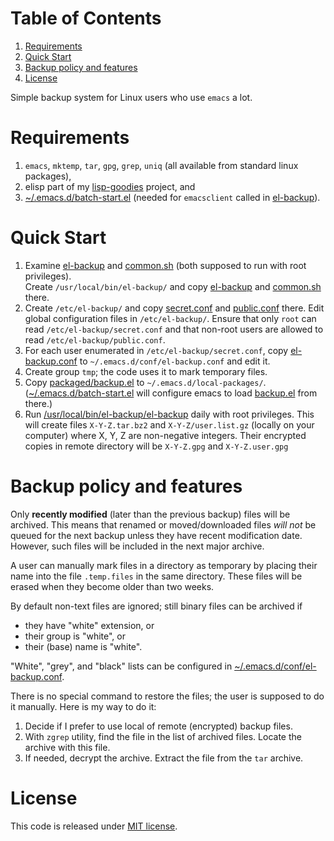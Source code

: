 
# Table of Contents

1.  [Requirements](#org13dc142)
2.  [Quick Start](#orgf1e7875)
3.  [Backup policy and features](#org21e60d0)
4.  [License](#orgbcd26c2)

Simple backup system for Linux users who use `emacs` a lot.


<a id="org13dc142"></a>

# Requirements

1.  `emacs`, `mktemp`, `tar`, `gpg`, `grep`, `uniq` (all available from standard linux packages),
2.  elisp part of my [lisp-goodies](https://github.com/chalaev/lisp-goodies) project, and
3.  [~/.emacs.d/batch-start.el](https://github.com/chalaev/lisp-goodies/blob/master/packaged/batch-start.el) (needed for `emacsclient` called in [el-backup](el-backup)).


<a id="orgf1e7875"></a>

# Quick Start

1.  Examine [el-backup](el-backup) and [common.sh](common.sh) (both supposed to run with root privileges).  
    Create `/usr/local/bin/el-backup/` and copy [el-backup](el-backup) and [common.sh](common.sh) there.
2.  Create `/etc/el-backup/` and copy [secret.conf](secret.conf) and [public.conf](public.conf) there.
    Edit global configuration files in `/etc/el-backup/`. Ensure that only `root` can read `/etc/el-backup/secret.conf`
    and that non-root users are allowed to read  `/etc/el-backup/public.conf`.
3.  For each user enumerated in `/etc/el-backup/secret.conf`, copy [el-backup.conf](el-backup.conf) to `~/.emacs.d/conf/el-backup.conf`
    and edit it.
4.  Create group `tmp`; the code uses it to mark temporary files.
5.  Copy [packaged/backup.el](packaged/backup.el) to `~/.emacs.d/local-packages/`.
    ([~/.emacs.d/batch-start.el](https://github.com/chalaev/lisp-goodies/blob/master/packaged/batch-start.el) will configure emacs to load [backup.el](packaged/backup.el) from there.)
6.  Run [/usr/local/bin/el-backup/el-backup](el-backup) daily with root privileges.
    This will create files `X-Y-Z.tar.bz2` and `X-Y-Z/user.list.gz` (locally on your computer) where X, Y, Z are non-negative integers.
    Their encrypted copies in remote directory will be `X-Y-Z.gpg` and `X-Y-Z.user.gpg`


<a id="org21e60d0"></a>

# Backup policy and features

Only **recently modified** (later than the previous backup) files will be archived.
This means that renamed or moved/downloaded files *will not* be queued for the next backup unless they have recent modification date.
However, such files will be included in the next major archive.

A user can manually mark files in a directory as temporary by placing their name into the file
`.temp.files` in the same directory. These files will be erased when they become older than two weeks.

By default non-text files are ignored; still binary files can be archived if

-   they have "white" extension, or
-   their group is "white", or
-   their (base) name  is "white".

"White", "grey", and "black" lists can be configured in  [~/.emacs.d/conf/el-backup.conf](el-backup.conf).

There is no special command to restore the files; the user is supposed to do it manually. Here is my way to do it:

1.  Decide if I prefer to use local of remote (encrypted) backup files.
2.  With `zgrep` utility, find the file in the list of archived files. Locate the archive with this file.
3.  If needed, decrypt the archive. Extract the file from the `tar` archive.


<a id="orgbcd26c2"></a>

# License

This code is released under [MIT license](https://mit-license.org/).

